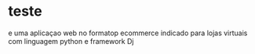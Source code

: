 # teste
e uma aplicaçao web no formatop ecommerce indicado para lojas virtuais com linguagem python e framework Dj
